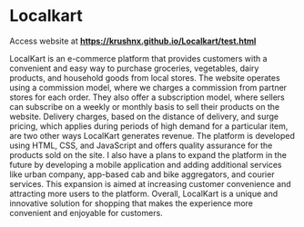 # Localkart
Access website at
**https://krushnx.github.io/Localkart/test.html**

LocalKart is an e-commerce platform that provides customers with a convenient and easy way to purchase groceries, vegetables, dairy products, and household goods from local stores. The website operates using a commission model, where we charges a commission from partner stores for each order. They also offer a subscription model, where sellers can subscribe on a weekly or monthly basis to sell their products on the website. Delivery charges, based on the distance of delivery, and surge pricing, which applies during periods of high demand for a particular item, are two other ways LocalKart generates revenue. The platform is developed using HTML, CSS, and JavaScript and offers quality assurance for the products sold on the site.  I also have a plans to expand the platform in the future by developing a mobile application and adding additional services like urban company, app-based cab and bike aggregators, and courier services. This expansion is aimed at increasing customer convenience and attracting more users to the platform. Overall, LocalKart is a unique and innovative solution for shopping that makes the experience more convenient and enjoyable for customers.
